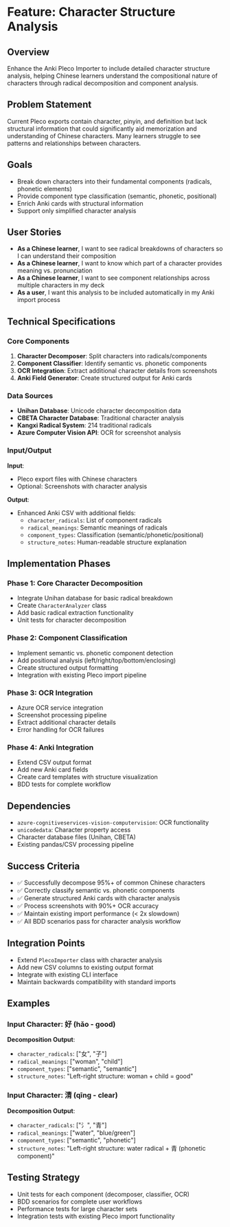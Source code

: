 # Feature: Character Structure Analysis

## Overview
Enhance the Anki Pleco Importer to include detailed character structure analysis, helping Chinese learners understand the compositional nature of characters through radical decomposition and component analysis.

## Problem Statement
Current Pleco exports contain character, pinyin, and definition but lack structural information that could significantly aid memorization and understanding of Chinese characters. Many learners struggle to see patterns and relationships between characters.

## Goals
- Break down characters into their fundamental components (radicals, phonetic elements)
- Provide component type classification (semantic, phonetic, positional)
- Enrich Anki cards with structural information
- Support only simplified character analysis

## User Stories
- **As a Chinese learner**, I want to see radical breakdowns of characters so I can understand their composition
- **As a Chinese learner**, I want to know which part of a character provides meaning vs. pronunciation
- **As a Chinese learner**, I want to see component relationships across multiple characters in my deck
- **As a user**, I want this analysis to be included automatically in my Anki import process

## Technical Specifications

### Core Components
1. **Character Decomposer**: Split characters into radicals/components
2. **Component Classifier**: Identify semantic vs. phonetic components
3. **OCR Integration**: Extract additional character details from screenshots
4. **Anki Field Generator**: Create structured output for Anki cards

### Data Sources
- **Unihan Database**: Unicode character decomposition data
- **CBETA Character Database**: Traditional character analysis
- **Kangxi Radical System**: 214 traditional radicals
- **Azure Computer Vision API**: OCR for screenshot analysis

### Input/Output
**Input**: 
- Pleco export files with Chinese characters
- Optional: Screenshots with character analysis

**Output**:
- Enhanced Anki CSV with additional fields:
  - `character_radicals`: List of component radicals
  - `radical_meanings`: Semantic meanings of radicals
  - `component_types`: Classification (semantic/phonetic/positional)
  - `structure_notes`: Human-readable structure explanation

## Implementation Phases

### Phase 1: Core Character Decomposition
- Integrate Unihan database for basic radical breakdown
- Create `CharacterAnalyzer` class
- Add basic radical extraction functionality
- Unit tests for character decomposition

### Phase 2: Component Classification
- Implement semantic vs. phonetic component detection
- Add positional analysis (left/right/top/bottom/enclosing)
- Create structured output formatting
- Integration with existing Pleco import pipeline

### Phase 3: OCR Integration
- Azure OCR service integration
- Screenshot processing pipeline
- Extract additional character details
- Error handling for OCR failures

### Phase 4: Anki Integration
- Extend CSV output format
- Add new Anki card fields
- Create card templates with structure visualization
- BDD tests for complete workflow

## Dependencies
- `azure-cognitiveservices-vision-computervision`: OCR functionality
- `unicodedata`: Character property access
- Character database files (Unihan, CBETA)
- Existing pandas/CSV processing pipeline

## Success Criteria
- ✅ Successfully decompose 95%+ of common Chinese characters
- ✅ Correctly classify semantic vs. phonetic components
- ✅ Generate structured Anki cards with character analysis
- ✅ Process screenshots with 90%+ OCR accuracy
- ✅ Maintain existing import performance (< 2x slowdown)
- ✅ All BDD scenarios pass for character analysis workflow

## Integration Points
- Extend `PlecoImporter` class with character analysis
- Add new CSV columns to existing output format
- Integrate with existing CLI interface
- Maintain backwards compatibility with standard imports

## Examples

### Input Character: 好 (hǎo - good)
**Decomposition Output**:
- `character_radicals`: ["女", "子"]
- `radical_meanings`: ["woman", "child"]
- `component_types`: ["semantic", "semantic"]
- `structure_notes`: "Left-right structure: woman + child = good"

### Input Character: 清 (qīng - clear)
**Decomposition Output**:
- `character_radicals`: ["氵", "青"]
- `radical_meanings`: ["water", "blue/green"]
- `component_types`: ["semantic", "phonetic"]
- `structure_notes`: "Left-right structure: water radical + 青 (phonetic component)"

## Testing Strategy
- Unit tests for each component (decomposer, classifier, OCR)
- BDD scenarios for complete user workflows
- Performance tests for large character sets
- Integration tests with existing Pleco import functionality
